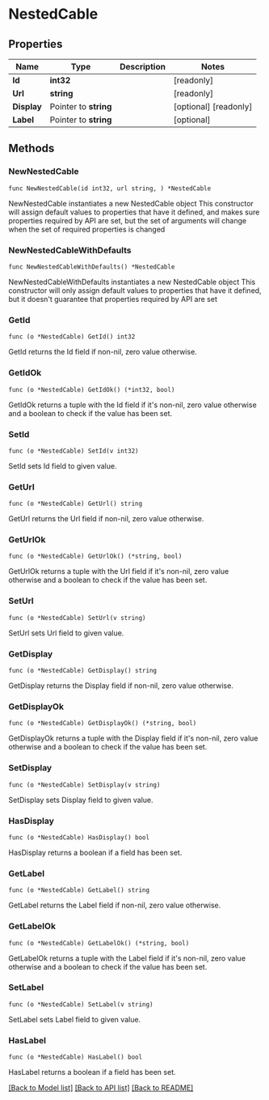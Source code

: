 # NestedCable

## Properties

Name | Type | Description | Notes
------------ | ------------- | ------------- | -------------
**Id** | **int32** |  | [readonly] 
**Url** | **string** |  | [readonly] 
**Display** | Pointer to **string** |  | [optional] [readonly] 
**Label** | Pointer to **string** |  | [optional] 

## Methods

### NewNestedCable

`func NewNestedCable(id int32, url string, ) *NestedCable`

NewNestedCable instantiates a new NestedCable object
This constructor will assign default values to properties that have it defined,
and makes sure properties required by API are set, but the set of arguments
will change when the set of required properties is changed

### NewNestedCableWithDefaults

`func NewNestedCableWithDefaults() *NestedCable`

NewNestedCableWithDefaults instantiates a new NestedCable object
This constructor will only assign default values to properties that have it defined,
but it doesn't guarantee that properties required by API are set

### GetId

`func (o *NestedCable) GetId() int32`

GetId returns the Id field if non-nil, zero value otherwise.

### GetIdOk

`func (o *NestedCable) GetIdOk() (*int32, bool)`

GetIdOk returns a tuple with the Id field if it's non-nil, zero value otherwise
and a boolean to check if the value has been set.

### SetId

`func (o *NestedCable) SetId(v int32)`

SetId sets Id field to given value.


### GetUrl

`func (o *NestedCable) GetUrl() string`

GetUrl returns the Url field if non-nil, zero value otherwise.

### GetUrlOk

`func (o *NestedCable) GetUrlOk() (*string, bool)`

GetUrlOk returns a tuple with the Url field if it's non-nil, zero value otherwise
and a boolean to check if the value has been set.

### SetUrl

`func (o *NestedCable) SetUrl(v string)`

SetUrl sets Url field to given value.


### GetDisplay

`func (o *NestedCable) GetDisplay() string`

GetDisplay returns the Display field if non-nil, zero value otherwise.

### GetDisplayOk

`func (o *NestedCable) GetDisplayOk() (*string, bool)`

GetDisplayOk returns a tuple with the Display field if it's non-nil, zero value otherwise
and a boolean to check if the value has been set.

### SetDisplay

`func (o *NestedCable) SetDisplay(v string)`

SetDisplay sets Display field to given value.

### HasDisplay

`func (o *NestedCable) HasDisplay() bool`

HasDisplay returns a boolean if a field has been set.

### GetLabel

`func (o *NestedCable) GetLabel() string`

GetLabel returns the Label field if non-nil, zero value otherwise.

### GetLabelOk

`func (o *NestedCable) GetLabelOk() (*string, bool)`

GetLabelOk returns a tuple with the Label field if it's non-nil, zero value otherwise
and a boolean to check if the value has been set.

### SetLabel

`func (o *NestedCable) SetLabel(v string)`

SetLabel sets Label field to given value.

### HasLabel

`func (o *NestedCable) HasLabel() bool`

HasLabel returns a boolean if a field has been set.


[[Back to Model list]](../README.md#documentation-for-models) [[Back to API list]](../README.md#documentation-for-api-endpoints) [[Back to README]](../README.md)


